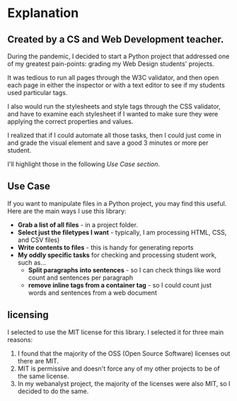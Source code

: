 # Explanation

## Created by a CS and Web Development teacher.
During the pandemic, I decided to start a Python project that addressed one of my greatest pain-points: grading my Web Design students' projects.

It was tedious to run all pages through the W3C validator, and then open each page in either the inspector or with a text editor to see if my students used particular tags.

I also would run the stylesheets and style tags through the CSS validator, and have to examine each stylesheet if I wanted to make sure they were applying the correct properties and values.

I realized that if I could automate all those tasks, then I could just come in and grade the visual element and save a good 3 minutes or more per student.

I'll highlight those in the following *Use Case section*.

## Use Case
If you want to manipulate files in a Python project, you may find this useful. Here are the main ways I use this library:

* **Grab a list of all files** - in a project folder.
* **Select just the filetypes I want** - typically, I am processing HTML, CSS, and CSV files)
* **Write contents to files** - this is handy for generating reports
* **My oddly specific tasks** for checking and processing student work, such as...
    - **Split paragraphs into sentences** - so I can check things like word count and sentences per paragraph
    - **remove inline tags from a container tag** - so I could count just words and sentences from a web document

## licensing
I selected to use the MIT license for this library. I selected it for three main reasons:

1. I found that the majority of the OSS (Open Source Software) licenses out there are MIT.
2. MIT is permissive and doesn't force any of my other projects to be of the same license.
3. In my webanalyst project, the majority of the licenses were also MIT, so I decided to do the same.
